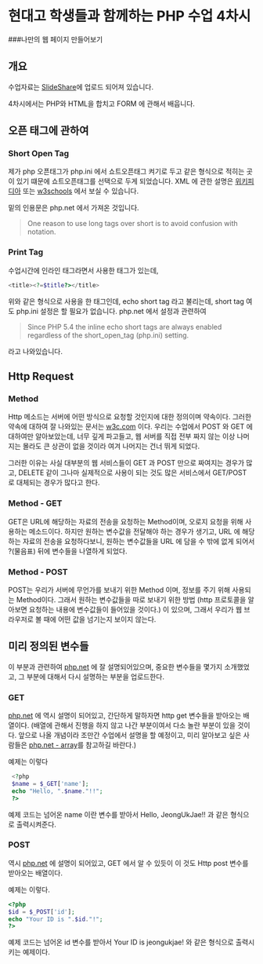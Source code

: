 # 현대고 학생들과 함께하는 PHP 수업 4차시

###나만의 웹 페이지 만들어보기

## 개요

수업자료는 [SlideShare](http://www.slideshare.net/JeongUkJae/php-4)에 업로드 되어져 있습니다.

4차시에서는 PHP와 HTML을 합치고 FORM 에 관해서 배웁니다.

## 오픈 태그에 관하여

### Short Open Tag

 제가 php 오픈태그가 php.ini 에서 쇼트오픈태그 켜기로 두고 <?로 사용할 수 있다고 말씀드렸었습니다. <?php 라고 쓸 필요없이 간단하게 <? 라고만 쓰면 바로 php코드를 쓸 수 있어서 그렇게 하길 추천드리기도 하였습니다. 그런데 왜 굳이 그런것을 설정으로 둘까. 그냥 바로 <? 로 쓰면 좋지 않을까? 라고 생각하실 수도 있으십니다. 그 이유는 XML 과의 충돌때문이고, XML 에서 <?xml ... ?> 같은 형식으로 적히는 곳이 있기 떄문에 쇼트오픈태그를 선택으로 두게 되었습니다. XML 에 관한 설명은 [위키피디아](https://ko.wikipedia.org/wiki/XML) 또는 [w3schools](http://www.w3schools.com/xml/xml_whatis.asp) 에서 보실 수 있습니다.

밑의 인용문은 php.net 에서 가져온 것입니다.

> One reason to use long tags over short is to avoid confusion with <?xml ?> notation.

### Print Tag
 
수업시간에 인라인 태그라면서 사용한 태그가 있는데,

```php
<title><?=$title?></title>
```

 위와 같은 형식으로 사용을 한 태그인데, echo short tag 라고 불리는데, short tag 여도 php.ini 설정은 할 필요가 없습니다. php.net 에서 설정과 관련하여

> Since PHP 5.4 the inline echo <?= ?> short tags are always
> enabled regardless of the short\_open_tag (php.ini) setting.

라고 나와있습니다.

## Http Request

### Method

Http 메소드는 서버에 어떤 방식으로 요청할 것인지에 대한 정의이며 약속이다. 그러한 약속에 대하여 잘 나와있는 문서는 [w3c.com](http://www.w3.org/Protocols/rfc2616/rfc2616-sec9.html) 이다. 우리는 수업에서 POST 와 GET 에 대하여만 알아보았는데, 너무 깊게 파고들고, 웹 서버를 직접 전부 짜지 않는 이상 나머지는 몰라도 큰 상관이 없을 것이라 여겨 나머지는 건너 뛰게 되었다.

 그러한 이유는 사실 대부분의 웹 서비스들이 GET 과 POST 만으로 짜여지는 경우가 많고, DELETE 같이 그나마 실제적으로 사용이 되는 것도 많은 서비스에서 GET/POST 로 대체되는 경우가 많다고 한다.

### Method - GET

 GET은 URL에 해당하는 자료의 전송을 요청하는 Method이며, 오로지 요청을 위해 사용하는 메소드이다. 하지만 원하는 변수값을 전달해야 하는 경우가 생기고, URL 에 해당하는 자료의 전송을 요청하다보니, 원하는 변수값들을 URL 에 담을 수 밖에 없게 되어서 ?(물음표) 뒤에 변수들을 나열하게 되었다.
 
### Method - POST
 
  POST는 우리가 서버에 무언가를 보내기 위한 Method 이며, 정보를 주기 위해 사용되는 Method이다. 그래서 원하는 변수값들을 따로 보내기 위한 방법 (http 프로토콜을 알아보면 요청하는 내용에 변수값들이 들어있을 것이다.) 이 있으며, 그래서 우리가 웹 브라우저로 볼 때에 어떤 값을 넘기는지 보이지 않는다.
  
  
## 미리 정의된 변수들

 이 부분과 관련하여 [php.net](http://php.net/manual/kr/reserved.variables.php) 에 잘 설명되어있으며, 중요한 변수들을 몇가지 소개했었고, 그 부분에 대해서 다시 설명하는 부분을 업로드한다.
 
### GET

 [php.net](http://php.net/manual/kr/reserved.variables.get.php) 에 역시 설명이 되어있고, 간단하게 말하자면 http get 변수들을 받아오는 배열이다. (배열에 관해서 진행을 하지 않고 나간 부분이여서 다소 놀란 부분이 있을 것이다. 앞으로 나올 개념이라 조만간 수업에서 설명을 할 예정이고, 미리 알아보고 싶은 사람들은 [php.net - array](http://php.net/manual/kr/book.array.php)를 참고하길 바란다.)
 
예제는 이렇다

```php
 <?php
 $name = $_GET['name'];
 echo "Hello, ".$name."!!";
 ?>
```

예제 코드는 넘어온 name 이란 변수를 받아서 Hello, JeongUkJae!! 과 같은 형식으로 출력시켜준다.

### POST

역시 [php.net](http://php.net/manual/kr/reserved.variables.post.php) 에 설명이 되어있고, GET 에서 알 수 있듯이 이 것도 Http post 변수를 받아오는 배열이다.

예제는 이렇다.

```php
<?php
$id = $_POST['id'];
echo "Your ID is ".$id."!";
?>
```
 
예제 코드는 넘어온 id 변수를 받아서 Your ID is jeongukjae! 와 같은 형식으로 출력시키는 예제이다.